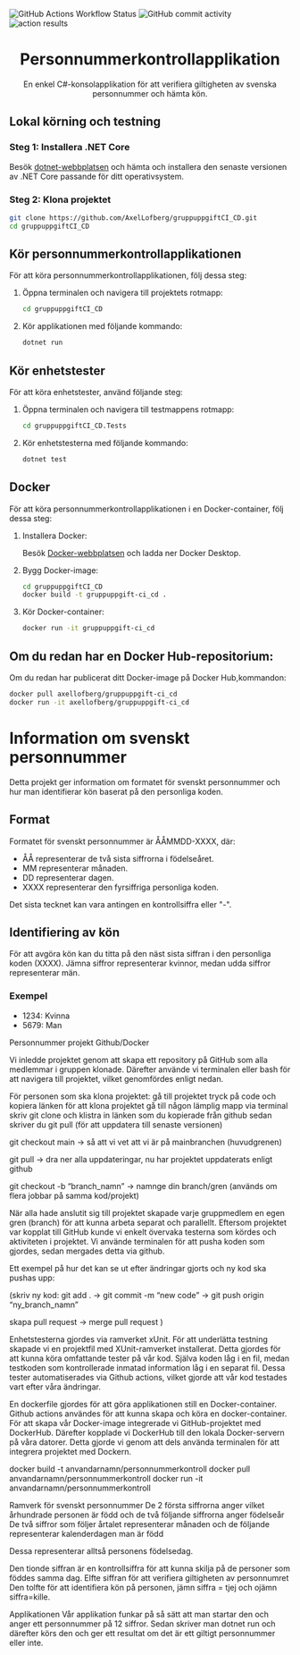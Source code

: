 ![GitHub Actions Workflow Status](https://img.shields.io/github/actions/workflow/status/AxelLofberg/gruppuppgiftCI_CD/grupp7.yml) ![GitHub commit activity](https://img.shields.io/github/commit-activity/t/AxelLofberg/gruppuppgiftCI_CD) ![action results](https://github.com/AxelLofberg/gruppuppgiftCI_CD/actions/workflows/grupp7.yml/badge.svg) 

<h1 align="center">Personnummerkontrollapplikation</h1>

<p align="center">
  En enkel C#-konsolapplikation för att verifiera giltigheten av svenska personnummer och hämta kön.
</p>

## Lokal körning och testning

### Steg 1: Installera .NET Core

Besök [dotnet-webbplatsen](https://dotnet.microsoft.com/download) och hämta och installera den senaste versionen av .NET Core passande för ditt operativsystem.

### Steg 2: Klona projektet

```bash
git clone https://github.com/AxelLofberg/gruppuppgiftCI_CD.git
cd gruppuppgiftCI_CD
```
## Kör personnummerkontrollapplikationen

För att köra personnummerkontrollapplikationen, följ dessa steg:

1. Öppna terminalen och navigera till projektets rotmapp:

    ```bash
    cd gruppuppgiftCI_CD
    ```

2. Kör applikationen med följande kommando:

    ```bash
    dotnet run
    ```
## Kör enhetstester

För att köra enhetstester, använd följande steg:

1. Öppna terminalen och navigera till testmappens rotmapp:

    ```bash
    cd gruppuppgiftCI_CD.Tests
    ```

2. Kör enhetstesterna med följande kommando:

    ```bash
    dotnet test
    ```

## Docker

För att köra personnummerkontrollapplikationen i en Docker-container, följ dessa steg:

1. Installera Docker:

   Besök [Docker-webbplatsen](https://www.docker.com/get-started) och ladda ner Docker Desktop.

2. Bygg Docker-image:

    ```bash
    cd gruppuppgiftCI_CD
    docker build -t gruppuppgift-ci_cd .
    ```

3. Kör Docker-container:

    ```bash
    docker run -it gruppuppgift-ci_cd
    ```


## Om du redan har en Docker Hub-repositorium:

Om du redan har publicerat ditt Docker-image på Docker Hub,kommandon:

```bash
docker pull axellofberg/gruppuppgift-ci_cd
docker run -it axellofberg/gruppuppgift-ci_cd
```
# Information om svenskt personnummer

Detta projekt ger information om formatet för svenskt personnummer och hur man identifierar kön baserat på den personliga koden.

## Format
Formatet för svenskt personnummer är ÅÅMMDD-XXXX, där:
- ÅÅ representerar de två sista siffrorna i födelseåret.
- MM representerar månaden.
- DD representerar dagen.
- XXXX representerar den fyrsiffriga personliga koden.

Det sista tecknet kan vara antingen en kontrollsiffra eller "-".

## Identifiering av kön
För att avgöra kön kan du titta på den näst sista siffran i den personliga koden (XXXX). Jämna siffror representerar kvinnor, medan udda siffror representerar män.

### Exempel
- 1234: Kvinna
- 5679: Man























Personnummer projekt Github/Docker

Vi inledde projektet genom att skapa ett repository på GitHub som alla medlemmar i gruppen klonade. Därefter använde vi terminalen eller bash för att navigera till projektet, vilket genomfördes enligt nedan. 

För personen som ska klona projektet:
gå till projektet
tryck på code och kopiera länken för att klona projektet
gå till någon lämplig mapp via terminal 
skriv git clone och klistra in länken som du kopierade från github
sedan skriver du git pull (för att uppdatera till senaste versionen)

git checkout main → så att vi vet att vi är på mainbranchen (huvudgrenen)

git pull → dra ner alla uppdateringar, nu har projektet uppdaterats enligt github

git checkout -b “branch_namn” → namnge din branch/gren (används om flera jobbar på samma kod/projekt)

När alla hade anslutit sig till projektet skapade varje gruppmedlem en egen gren (branch) för att kunna arbeta separat och parallellt. Eftersom projektet var kopplat till GitHub kunde vi enkelt övervaka testerna som kördes och aktiviteten i projektet.
Vi använde terminalen för att pusha koden som gjordes, sedan mergades detta via github. 


Ett exempel på hur det kan se ut efter ändringar gjorts och ny kod ska pushas upp:

(skriv ny kod:
git add . → git commit -m “new code” → git push origin “ny_branch_namn”

skapa pull request → merge pull request )

Enhetstesterna gjordes via ramverket xUnit. För att underlätta testning skapade vi en projektfil med XUnit-ramverket installerat. Detta gjordes för att kunna köra omfattande tester på vår kod. Själva koden låg i en fil, medan testkoden som kontrollerade inmatad information låg i en separat fil. Dessa tester automatiserades via Github actions, vilket gjorde att vår kod testades vart efter våra ändringar.

En dockerfile gjordes för att göra applikationen still en Docker-container.
Github actions användes för att kunna skapa och köra en docker-container. 
För att skapa vår Docker-image integrerade vi GitHub-projektet med DockerHub. Därefter kopplade vi DockerHub till den lokala Docker-servern på våra datorer.
Detta gjorde vi genom att dels använda terminalen för att integrera projektet med Dockern. 

docker build -t anvandarnamn/personnummerkontroll
docker pull anvandarnamn/personnummerkontroll
docker run -it anvandarnamn/personnummerkontroll



Ramverk för svenskt personnummer
De 2 första siffrorna anger vilket århundrade personen är född och de två följande siffrorna anger födelseår
De två siffror som följer årtalet representerar månaden och de följande representerar kalenderdagen man är född

Dessa representerar alltså personens födelsedag. 

Den tionde siffran är en kontrollsiffra för att kunna skilja på de personer som föddes samma dag. 
Elfte siffran för att verifiera giltigheten av personnumret 
Den tolfte för att identifiera kön på personen, jämn siffra = tjej och ojämn siffra=kille. 


Applikationen
Vår applikation funkar på så sätt att man startar den och anger ett personnummer på 12 siffror. Sedan skriver man dotnet run och därefter körs den och ger ett resultat om det är ett giltigt personnummer eller inte.
